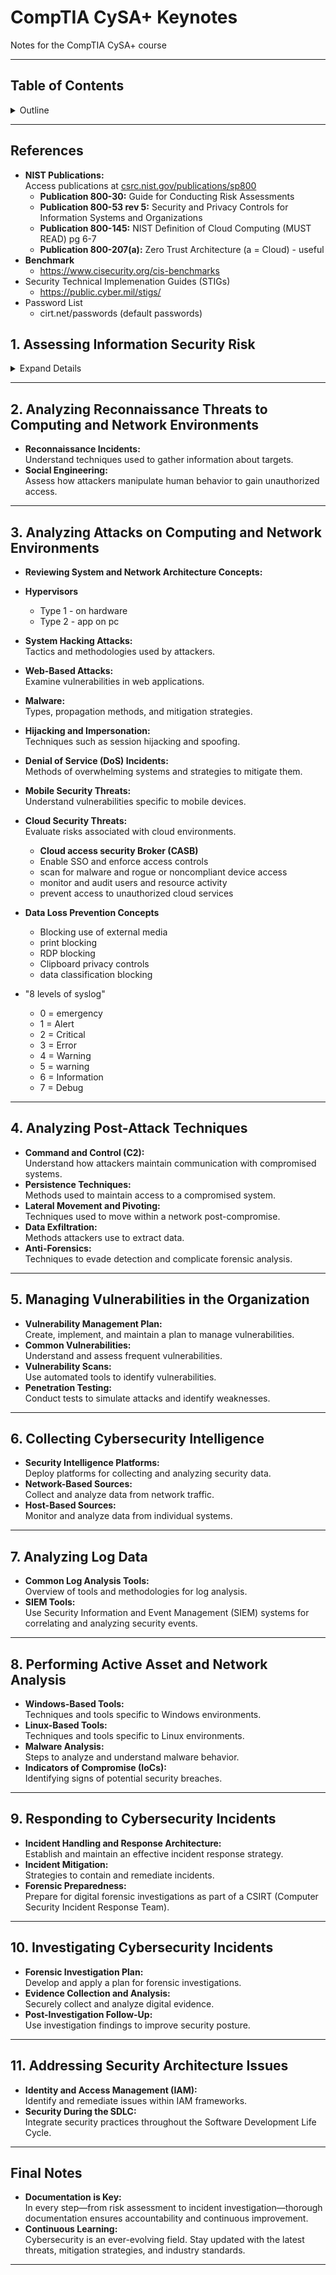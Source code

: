 # CompTIA CySA+ Keynotes

Notes for the CompTIA CySA+ course

---

## Table of Contents

<details>
  <summary>Outline</summary>

1. **Assessing Information Security Risk**
   - Identify the Importance of Risk Management
   - Assess Risk
   - Mitigate Risk
   - Integrate Documentation into Risk Management

2. **Analyzing Reconnaissance Threats to Computing and Network Environments**
   - Assess the Impact of Reconnaissance Incidents
   - Assess the Impact of Social Engineering

3. **Analyzing Attacks on Computing and Network Environments**
   - Assess the Impact of System Hacking Attacks
   - Assess the Impact of Web-Based Attacks
   - Assess the Impact of Malware
   - Assess the Impact of Hijacking and Impersonation Attacks
   - Assess the Impact of DoS Incidents
   - Assess the Impact of Threats to Mobile Security
   - Assess the Impact of Threats to Cloud Security

4. **Analyzing Post-Attack Techniques**
   - Assess Command and Control Techniques
   - Assess Persistence Techniques
   - Assess Lateral Movement and Pivoting Techniques
   - Assess Data Exfiltration Techniques
   - Assess Anti-Forensics Techniques

5. **Managing Vulnerabilities in the Organization**
   - Implement a Vulnerability Management Plan
   - Assess Common Vulnerabilities
   - Conduct Vulnerability Scans
   - Conduct Penetration Tests on Network Assets

6. **Collecting Cybersecurity Intelligence**
   - Deploy a Security Intelligence Collection and Analysis Platform
   - Collect Data from Network-Based Intelligence Sources
   - Collect Data from Host-Based Intelligence Sources

7. **Analyzing Log Data**
   - Use Common Tools to Analyze Logs
   - Use SIEM Tools for Analysis

8. **Performing Active Asset and Network Analysis**
   - Analyze Incidents with Windows-Based Tools
   - Analyze Incidents with Linux-Based Tools
   - Analyze Malware
   - Analyze Indicators of Compromise

9. **Responding to Cybersecurity Incidents**
   - Deploy an Incident Handling and Response Architecture
   - Mitigate Incidents
   - Prepare for Forensic Investigation as a CSIRT

10. **Investigating Cybersecurity Incidents**
    - Apply a Forensic Investigation Plan
    - Securely Collect and Analyze Electronic Evidence
    - Follow Up on the Results of an Investigation

11. **Addressing Security Architecture Issues**
    - Remediate Identity and Access Management Issues
    - Implement Security During the SDLC

</details>

---

## References

- **NIST Publications:**  
  Access publications at [csrc.nist.gov/publications/sp800](https://csrc.nist.gov/publications/sp800)
  - **Publication 800-30:** Guide for Conducting Risk Assessments  
  - **Publication 800-53 rev 5:** Security and Privacy Controls for Information Systems and Organizations
  - **Publication 800-145:** NIST Definition of Cloud Computing  (MUST READ) pg 6-7
  - **Publication 800-207(a):** Zero Trust Architecture (a = Cloud) - useful
- **Benchmark**
  - https://www.cisecurity.org/cis-benchmarks
- Security Technical Implemenation Guides (STIGs)
  - https://public.cyber.mil/stigs/
- Password List
  - cirt.net/passwords (default passwords) 

## 1. Assessing Information Security Risk

<details>
  <summary>Expand Details</summary>

### Information Security Governance
- **Guidance for Information Security Managers:**  
  Useful for establishing policies and frameworks. (Relevant for CISSP and CySA+ candidates)

### Identify the Importance of Risk Management
- **Risk Management Principles:**  
  Understanding risk management is key to prioritizing cybersecurity efforts.
  - **Risk Responses:**
    - **Accept:**  
      Example: A company may decide to accept the risk if the cost to mitigate (e.g., \$150,000) is lower than the potential impact (e.g., \$500,000).  
      *Note:* Accepting risk means knowingly operating with vulnerabilities as a cost of doing business.
    - **Avoid:**  
      Avoidance involves eliminating risk by removing the activity that introduces the risk. *(Expand with specific examples as needed.)*
    - **Mitigate:**  
      Reducing the likelihood or impact of the risk through controls and documentation.  
      *Note:* Mitigation reduces risk but does not entirely eliminate it.
    - **Transfer:**  
      Shifting the risk to a third party (e.g., through insurance or outsourcing). *(Expand with additional details as needed.)*

- **Key Concept:**  
  In cybersecurity, we typically deal with **negative risk** (potential harm rather than opportunities).

### Assess Risk
- Evaluating threats, vulnerabilities, and the potential impact on the organization.
- Prioritize risks based on likelihood and business impact.

### Mitigate Risk
- Implement controls and strategies to lower risk to acceptable levels.
- Continually monitor and update risk management strategies.

### Integrate Documentation into Risk Management
- Documentation is essential for tracking risk assessments, controls, and incident responses.
- Ensures continuity and compliance with internal and external standards.

</details>

---

## 2. Analyzing Reconnaissance Threats to Computing and Network Environments

- **Reconnaissance Incidents:**  
  Understand techniques used to gather information about targets.
- **Social Engineering:**  
  Assess how attackers manipulate human behavior to gain unauthorized access.

---

## 3. Analyzing Attacks on Computing and Network Environments
- **Reviewing System and Network Architecture Concepts:**

- **Hypervisors**
  - Type 1 - on hardware
  - Type 2 - app on pc
  
- **System Hacking Attacks:**  
  Tactics and methodologies used by attackers.
- **Web-Based Attacks:**  
  Examine vulnerabilities in web applications.
- **Malware:**  
  Types, propagation methods, and mitigation strategies.
- **Hijacking and Impersonation:**  
  Techniques such as session hijacking and spoofing.
- **Denial of Service (DoS) Incidents:**  
  Methods of overwhelming systems and strategies to mitigate them.
- **Mobile Security Threats:**  
  Understand vulnerabilities specific to mobile devices.
- **Cloud Security Threats:**  
  Evaluate risks associated with cloud environments.
  -  **Cloud access security Broker (CASB)**
    - Enable SSO and enforce access controls
    - scan for malware and rogue or noncompliant device access
    - monitor and audit users and resource activity
    - prevent access to unauthorized cloud services
- **Data Loss Prevention Concepts**
    - Blocking use of external media
    - print blocking
    - RDP blocking
    - Clipboard privacy controls
    - data classification blocking
- "8 levels of syslog"
   - 0 = emergency
   - 1 = Alert
   - 2 = Critical
   - 3 = Error
   - 4 = Warning
   - 5 = warning
   - 6 = Information
   - 7 = Debug
---

## 4. Analyzing Post-Attack Techniques

- **Command and Control (C2):**  
  Understand how attackers maintain communication with compromised systems.
- **Persistence Techniques:**  
  Methods used to maintain access to a compromised system.
- **Lateral Movement and Pivoting:**  
  Techniques used to move within a network post-compromise.
- **Data Exfiltration:**  
  Methods attackers use to extract data.
- **Anti-Forensics:**  
  Techniques to evade detection and complicate forensic analysis.

---

## 5. Managing Vulnerabilities in the Organization

- **Vulnerability Management Plan:**  
  Create, implement, and maintain a plan to manage vulnerabilities.
- **Common Vulnerabilities:**  
  Understand and assess frequent vulnerabilities.
- **Vulnerability Scans:**  
  Use automated tools to identify vulnerabilities.
- **Penetration Testing:**  
  Conduct tests to simulate attacks and identify weaknesses.

---

## 6. Collecting Cybersecurity Intelligence

- **Security Intelligence Platforms:**  
  Deploy platforms for collecting and analyzing security data.
- **Network-Based Sources:**  
  Collect and analyze data from network traffic.
- **Host-Based Sources:**  
  Monitor and analyze data from individual systems.

---

## 7. Analyzing Log Data

- **Common Log Analysis Tools:**  
  Overview of tools and methodologies for log analysis.
- **SIEM Tools:**  
  Use Security Information and Event Management (SIEM) systems for correlating and analyzing security events.

---

## 8. Performing Active Asset and Network Analysis

- **Windows-Based Tools:**  
  Techniques and tools specific to Windows environments.
- **Linux-Based Tools:**  
  Techniques and tools specific to Linux environments.
- **Malware Analysis:**  
  Steps to analyze and understand malware behavior.
- **Indicators of Compromise (IoCs):**  
  Identifying signs of potential security breaches.

---

## 9. Responding to Cybersecurity Incidents

- **Incident Handling and Response Architecture:**  
  Establish and maintain an effective incident response strategy.
- **Incident Mitigation:**  
  Strategies to contain and remediate incidents.
- **Forensic Preparedness:**  
  Prepare for digital forensic investigations as part of a CSIRT (Computer Security Incident Response Team).

---

## 10. Investigating Cybersecurity Incidents

- **Forensic Investigation Plan:**  
  Develop and apply a plan for forensic investigations.
- **Evidence Collection and Analysis:**  
  Securely collect and analyze digital evidence.
- **Post-Investigation Follow-Up:**  
  Use investigation findings to improve security posture.

---

## 11. Addressing Security Architecture Issues

- **Identity and Access Management (IAM):**  
  Identify and remediate issues within IAM frameworks.
- **Security During the SDLC:**  
  Integrate security practices throughout the Software Development Life Cycle.

---

## Final Notes

- **Documentation is Key:**  
  In every step—from risk assessment to incident investigation—thorough documentation ensures accountability and continuous improvement.
- **Continuous Learning:**  
  Cybersecurity is an ever-evolving field. Stay updated with the latest threats, mitigation strategies, and industry standards.

---


